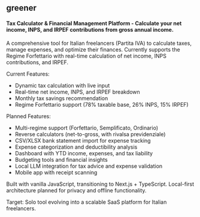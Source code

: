 ## greener
#### Tax Calculator & Financial Management Platform - Calculate your net income, INPS, and IRPEF contributions from gross annual income.
A comprehensive tool for Italian freelancers (Partita IVA) to calculate taxes, manage expenses, and optimize their finances. Currently supports the Regime Forfettario with real-time calculation of net income, INPS contributions, and IRPEF.

Current Features:
- Dynamic tax calculation with live input
- Real-time net income, INPS, and IRPEF breakdown
- Monthly tax savings recommendation
- Regime Forfettario support (78% taxable base, 26% INPS, 15% IRPEF)

Planned Features:
- Multi-regime support (Forfettario, Semplificato, Ordinario)
- Reverse calculators (net-to-gross, with rivalsa previdenziale)
- CSV/XLSX bank statement import for expense tracking
- Expense categorization and deductibility analysis
- Dashboard with YTD income, expenses, and tax liability
- Budgeting tools and financial insights
- Local LLM integration for tax advice and expense validation
- Mobile app with receipt scanning

Built with vanilla JavaScript, transitioning to Next.js + TypeScript. Local-first architecture planned for privacy and offline functionality.

Target: Solo tool evolving into a scalable SaaS platform for Italian freelancers.
